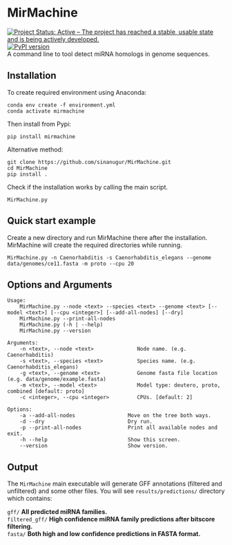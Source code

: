 # MirMachine

[![Project Status: Active – The project has reached a stable, usable state and is being actively developed.](http://www.repostatus.org/badges/latest/active.svg)](http://www.repostatus.org/#active)  [![PyPI version](https://badge.fury.io/py/MirMachine.svg)](https://badge.fury.io/py/MirMachine)  
A command line to tool detect miRNA homologs in genome sequences. 


Installation
------------
To create required environment using Anaconda:

```
conda env create -f environment.yml
conda activate mirmachine
```

Then install from Pypi:
```
pip install mirmachine
```

Alternative method:
```
git clone https://github.com/sinanugur/MirMachine.git
cd MirMachine
pip install .
```

Check if the installation works by calling the main script.
```
MirMachine.py
```

Quick start example
-------------------
Create a new directory and run MirMachine there after the installation. MirMachine will create the required directories while running.
```
MirMachine.py -n Caenorhabditis -s Caenorhabditis_elegans --genome data/genomes/ce11.fasta -m proto --cpu 20
```

Options and Arguments
---------------------
```
Usage:
    MirMachine.py --node <text> --species <text> --genome <text> [--model <text>] [--cpu <integer>] [--add-all-nodes] [--dry]
    MirMachine.py --print-all-nodes
    MirMachine.py (-h | --help)
    MirMachine.py --version

Arguments:
    -n <text>, --node <text>              Node name. (e.g. Caenorhabditis)
    -s <text>, --species <text>           Species name. (e.g. Caenorhabditis_elegans)
    -g <text>, --genome <text>            Genome fasta file location (e.g. data/genome/example.fasta)
    -m <text>, --model <text>             Model type: deutero, proto, combined [default: proto]
    -c <integer>, --cpu <integer>         CPUs. [default: 2]

Options:
    -a --add-all-nodes                 Move on the tree both ways.
    -d --dry                           Dry run.
    -p --print-all-nodes               Print all available nodes and exit.
    -h --help                          Show this screen.
    --version                          Show version.
```

Output
------
The `MirMachine` main executable will generate GFF annotations (filtered and unfiltered) and some other files.
You will see `results/predictions/` directory which contains:

`gff/` __All predicted miRNA families.__  
`filtered_gff/` __High confidence miRNA family predictions after bitscore filtering.__  
`fasta/` __Both high and low confidence predictions in FASTA format.__  



